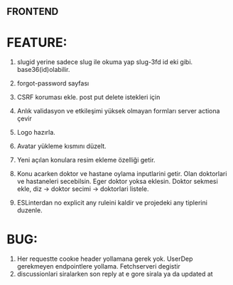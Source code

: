 ## FRONTEND

# FEATURE:

1. slugid yerine sadece slug ile okuma yap slug-3fd id eki gibi. base36(id)olabilir.

2. forgot-password sayfası

3. CSRF koruması ekle. post put delete istekleri için

4. Anlık validasyon ve etkileşimi yüksek olmayan formları server actiona çevir

5. Logo hazırla.

6. Avatar yükleme kısmını düzelt.

7. Yeni açılan konulara resim ekleme özelliği getir.

8. Konu acarken doktor ve hastane oylama inputlarini getir. Olan doktorlari ve hastaneleri secebilsin. Eger doktor yoksa eklesin. Doktor sekmesi ekle, diz -> doktor secimi -> doktorlari listele.

9. ESLinterdan no explicit any ruleini kaldir ve projedeki any tiplerini duzenle.

# BUG:

1. Her requestte cookıe header yollamana gerek yok. UserDep gerekmeyen endpointlere yollama. Fetchserveri degistir
2. discussionlari siralarken son reply at e gore sirala ya da updated at
